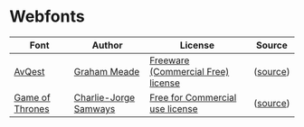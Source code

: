 # Webfonts

| Font | Author | License | Source |
|------|--------|---------|--------|
| [AvQest](https://grokify.github.io/webfonts/avqest/) | [Graham Meade](https://smartfonts.com/graham-meade.author) | [Freeware (Commercial Free) license](https://github.com/grokify/webfonts/blob/master/avqest/LICENSE.md) | ([source](https://smartfonts.com/avqest.font))
| [Game of Thrones](https://grokify.github.io/webfonts/game-of-thrones/) | [Charlie-Jorge Samways](https://smartfonts.com/charlie-jorge-samways.author) | [Free for Commercial use license](https://github.com/grokify/webfonts/blob/master/game-of-thrones/LICENSE.md) | ([source](https://smartfonts.com/game-of-thrones.font)) |
